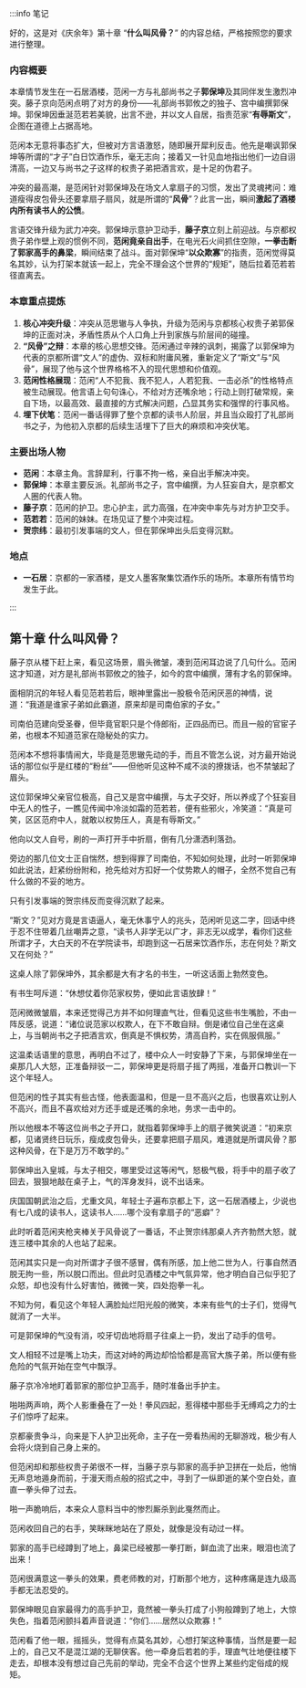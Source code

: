 :::info 笔记

好的，这是对《庆余年》第十章 “**什么叫风骨？**” 的内容总结，严格按照您的要求进行整理。

### 内容概要

本章情节发生在一石居酒楼，范闲一方与礼部尚书之子**郭保坤**及其同伴发生激烈冲突。藤子京向范闲点明了对方的身份——礼部尚书郭攸之的独子、宫中编撰郭保坤。郭保坤因垂涎范若若美貌，出言不逊，并以文人自居，指责范家“**有辱斯文**”，企图在道德上占据高地。

范闲本无意将事态扩大，但被对方言语激怒，随即展开犀利反击。他先是嘲讽郭保坤等所谓的“才子”白日饮酒作乐，毫无志向；接着又一针见血地指出他们一边自诩清高，一边又与尚书之子这样的权贵子弟把酒言欢，是十足的伪君子。

冲突的最高潮，是范闲针对郭保坤及在场文人拿扇子的习惯，发出了灵魂拷问：难道瘦得皮包骨头还要拿扇子扇风，就是所谓的“**风骨**”？此言一出，瞬间**激起了酒楼内所有读书人的公愤**。

言语交锋升级为武力冲突。郭保坤示意护卫动手，**藤子京**立刻上前迎战。与京都权贵子弟作壁上观的惯例不同，**范闲竟亲自出手**，在电光石火间抓住空隙，**一拳击断了郭家高手的鼻梁**，瞬间结束了战斗。面对郭保坤“**以众欺寡**”的指责，范闲觉得莫名其妙，认为打架本就该一起上，完全不理会这个世界的“规矩”，随后拉着范若若径直离去。

### 本章重点提炼

1.  **核心冲突升级**：冲突从范思辙与人争执，升级为范闲与京都核心权贵子弟郭保坤的正面对决，矛盾性质从个人口角上升到家族与阶层间的碰撞。
2.  **“风骨”之辩**：本章的核心思想交锋。范闲通过辛辣的讽刺，揭露了以郭保坤为代表的京都所谓“文人”的虚伪、双标和附庸风雅，重新定义了“斯文”与“风骨”，展现了他与这个世界格格不入的现代思想和价值观。
3.  **范闲性格展现**：范闲“人不犯我、我不犯人，人若犯我、一击必杀”的性格特点被生动展现。他言语上句句诛心，不给对方还嘴余地；行动上则打破常规，亲自下场，以最高效、最直接的方式解决问题，凸显其务实和强悍的行事风格。
4.  **埋下伏笔**：范闲一番话得罪了整个京都的读书人阶层，并且当众殴打了礼部尚书之子，为他初入京都的后续生活埋下了巨大的麻烦和冲突伏笔。

### 主要出场人物

*   **范闲**：本章主角。言辞犀利，行事不拘一格，亲自出手解决冲突。
*   **郭保坤**：本章主要反派。礼部尚书之子，宫中编撰，为人狂妄自大，是京都文人圈的代表人物。
*   **藤子京**：范闲的护卫。忠心护主，武力高强，在冲突中率先与对方护卫交手。
*   **范若若**：范闲的妹妹。在场见证了整个冲突过程。
*   **贺宗纬**：最初引发事端的文人，但在郭保坤出头后变得沉默。

### 地点

*   **一石居**：京都的一家酒楼，是文人墨客聚集饮酒作乐的场所。本章所有情节均发生于此。

:::

## 第十章 **什么叫风骨？**

藤子京从楼下赶上来，看见这场景，眉头微皱，凑到范闲耳边说了几句什么。范闲这才知道，对方是礼部尚书郭攸之的独子，如今的宫中编撰，薄有才名的郭保坤。

面相阴沉的年轻人看见范若若后，眼神里露出一股极令范闲厌恶的神情，说道：“我道是谁家子弟如此霸道，原来却是司南伯家的子女。”

司南伯范建向受圣眷，但毕竟官职只是个侍郎衔，正四品而已。而且一般的官宦子弟，也根本不知道范家在隐秘处的实力。

范闲本不想将事情闹大，毕竟是范思辙先动的手，而且不管怎么说，对方最开始说话的那位似乎是红楼的“粉丝”——但他听见这种不咸不淡的撩拨话，也不禁皱起了眉头。

这位郭保坤父亲官位极高，自己又是宫中编撰，与太子交好，所以养成了个狂妄目中无人的性子，一瞧见传闻中冷淡如霜的范若若，便有些邪火，冷笑道：“真是可笑，区区范府中人，就敢以权势压人，真是有辱斯文。”

他向以文人自号，刷的一声打开手中折扇，倒有几分潇洒利落劲。

旁边的那几位文士正自惴然，想到得罪了司南伯，不知如何处理，此时一听郭保坤如此说法，赶紧纷纷附和，抢先给对方扣好一个仗势欺人的帽子，全然不觉自己有什么做的不妥的地方。

只有引发事端的贺宗纬反而变得沉默了起来。

“斯文？”见对方竟是言语逼人，毫无休事宁人的兆头，范闲听见这二字，回话中终于忍不住带着几丝嘲弄之意，“读书人非学无以广才，非志无以成学，看你们这些所谓才子，大白天的不在学院读书，却跑到这一石居来饮酒作乐，志在何处？斯文又在何处？”

这桌人除了郭保坤外，其余都是大有才名的书生，一听这话面上勃然变色。

有书生呵斥道：“休想仗着你范家权势，便如此言语放肆！”

范闲微微皱眉，本来还觉得己方并不如何理直气壮，但看见这些书生嘴脸，不由一阵反感，说道：“诸位说范家以权欺人，在下不敢自辩。倒是诸位自己坐在这桌上，与当朝尚书之子把酒言欢，倒真是不惧权势，清高自矜，实在佩服佩服。”

这温柔话语里的意思，再明白不过了，楼中众人一时安静了下来，与郭保坤坐在一桌那几人大怒，正准备辩驳一二，郭保坤更是将扇子摇了两摇，准备开口教训一下这个年轻人。

但范闲的性子其实有些古怪，他表面温和，但是一旦不高兴之后，也很喜欢让别人不高兴，而且不喜欢给对方还手或是还嘴的余地，务求一击中的。

所以他根本不等这位尚书之子开口，就指着郭保坤手上的扇子微笑说道：“初来京都，见诸贤终日玩乐，瘦成皮包骨头，还要拿把扇子扇风，难道就是所谓风骨？那这种风骨，在下是万万不敢学的。”

郭保坤出入皇城，与太子相交，哪里受过这等闲气，怒极气极，将手中的扇子收了回去，狠狠地敲在桌子上，气的浑身发抖，说不出话来。

庆国国朝武治之后，尤重文风，年轻士子遍布京都上下，这一石居酒楼上，少说也有七八成的读书人，这读书人……哪个没有拿扇子的“恶癖”？

此时听着范闲夹枪夹棒关于风骨说了一番话，不止贺宗纬那桌人齐齐勃然大怒，就连三楼中其余的人也站了起来。

范闲其实只是一向对所谓才子很不感冒，偶有所感，加上他二世为人，行事自然洒脱无拘一些，所以脱口而出。但此时见酒楼之中气氛异常，他才明白自己似乎犯了众怒，却也没有什么好害怕，微微一笑，四处抱拳一礼。

不知为何，看见这个年轻人满脸灿烂阳光般的微笑，本来有些气的士子们，觉得气就消了一大半。

可是郭保坤的气没有消，咬牙切齿地将扇子往桌上一扔，发出了动手的信号。

文人相轻不过是嘴上功夫，而这对峙的两边却恰恰都是高官大族子弟，所以便有些危险的气氛开始在空气中飘浮。

藤子京冷冷地盯着郭家的那位护卫高手，随时准备出手护主。

啪啪两声响，两个人影重叠在了一处！拳风四起，惹得楼中那些手无缚鸡之力的士子们惊呼了起来。

京都豪贵争斗，向来是下人护卫出死命，主子在一旁看热闹的无聊游戏，极少有人会将火烧到自己身上来的。

但范闲却和那些权贵子弟很不一样，当藤子京与郭家的高手护卫拼在一处后，他悄无声息地遁身而前，于漫天雨点般的招式之中，寻到了一纵即逝的某个空白处，直直一拳头伸了过去。

啪一声脆响后，本来众人意料当中的惨烈厮杀到此戛然而止。

范闲收回自己的右手，笑眯眯地站在了原处，就像是没有动过一样。

郭家的高手已经蹲到了地上，鼻梁已经被那一拳打断，鲜血流了出来，眼泪也流了出来！

范闲很满意这一拳头的效果，费老师教的对，打断那个地方，这种疼痛是连九级高手都无法忍受的。

郭保坤眼见自家最得力的高手护卫，竟然被一拳头打成了小狗般蹲到了地上，大惊失色，指着范闲颤抖着声音说道：“你们……居然以众欺寡！”

范闲看了他一眼，摇摇头，觉得有点莫名其妙，心想打架这种事情，当然是要一起上的，自己又不是混江湖的无聊侠客。他一牵身后若若的手，理直气壮地便往楼下走去，却根本没有想过自己先前的举动，完全不合这个世界上某些约定俗成的规矩。

